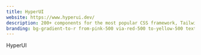 ```yaml
---
title: HyperUI
website: https://www.hyperui.dev/
description: 200+ components for the most popular CSS framework, Tailwind CSS
branding: bg-gradient-to-r from-pink-500 via-red-500 to-yellow-500 text-white
---
```


HyperUI
